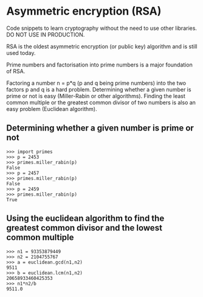 # Asymmetric encryption (RSA)
Code snippets to learn cryptography without the need to use other libraries. DO NOT USE IN PRODUCTION.

RSA is the oldest asymmetric encryption (or public key) algorithm and is still used today. 

Prime numbers and factorisation into prime numbers is a major foundation of RSA. 

Factoring a number n = p*q (p and q being prime numbers) into the two factors p and q is a hard problem. 
Determining whether a given number is prime or not is easy (Miller-Rabin or other algorithms). Finding the least common multiple or the greatest common divisor of two numbers is also an easy problem (Euclidean algorithm).

## Determining whether a given number is prime or not
```
>>> import primes
>>> p = 2453
>>> primes.miller_rabin(p)
False
>>> p = 2457
>>> primes.miller_rabin(p)
False
>>> p = 2459
>>> primes.miller_rabin(p)
True
```
## Using the euclidean algorithm to find the greatest common divisor and the lowest common multiple
```
>>> n1 = 93353879449
>>> n2 = 2104755767
>>> a = euclidean.gcd(n1,n2)
9511
>>> b = euclidean.lcm(n1,n2)
20658933460425353
>>> n1*n2/b
9511.0
```
